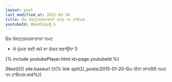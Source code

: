 ```yaml
---
layout: post
last_modified_at: 2021-03-30
title: ਓਮ ਸੰਵਟ੍ਹਸਰਕਾਰਾਯਾ ਨਮਹ ੧੧ ਟਾਇਮਸ
youtubeId: 0Wu4XiqxQ_k
---
```

 
 
 ਓਮ ਸੰਵਟ੍ਹਸਰਕਾਰਾਯਾ ਨਮਹ  
 
 -  ਜੋ ਘੁੰਮਣ ਲਈ ਸਮੇਂ ਦਾ ਚੱਕਰ ਬਣਾਉਂਦਾ ਹੈ 
 
  
 
  
 
 
 
 
 
 


{% include youtubePlayer.html id=page.youtubeId %}
 
[Next]({{ site.baseurl }}{% link  split2/_posts/2015-01-20-ਓਮ ਧੀਨਾ ਸਾਧਕੈਯੈ ਨਮਹ ੧੧ ਟਾਇਮਸ.md%})
 
